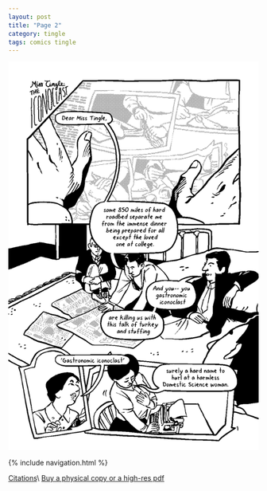 ```yaml
---
layout: post
title: "Page 2"
category: tingle
tags: comics tingle
---
```


![Cover](/assets/misstingle/2.png)

{% include navigation.html %}

[Citations](https://liliantingle.nfshost.com/zine/citations/)\\
[Buy a physical copy ](https://audmcname.bigcartel.com)[or a high-res pdf](https://audmcname.itch.io)
